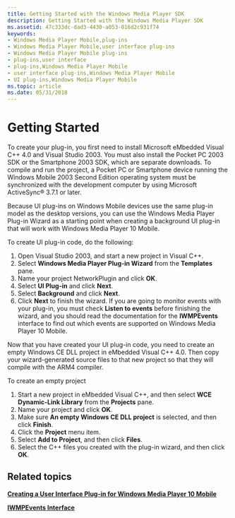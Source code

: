 ```yaml
---
title: Getting Started with the Windows Media Player SDK
description: Getting Started with the Windows Media Player SDK
ms.assetid: 47c333dc-dad3-4430-a053-016d2c931f74
keywords:
- Windows Media Player Mobile,plug-ins
- Windows Media Player Mobile,user interface plug-ins
- Windows Media Player Mobile plug-ins
- plug-ins,user interface
- plug-ins,Windows Media Player Mobile
- user interface plug-ins,Windows Media Player Mobile
- UI plug-ins,Windows Media Player Mobile
ms.topic: article
ms.date: 05/31/2018
---
```


# Getting Started

To create your plug-in, you first need to install Microsoft eMbedded Visual C++ 4.0 and Visual Studio 2003. You must also install the Pocket PC 2003 SDK or the Smartphone 2003 SDK, which are separate downloads. To compile and run the project, a Pocket PC or Smartphone device running the Windows Mobile 2003 Second Edition operating system must be synchronized with the development computer by using Microsoft ActiveSync® 3.7.1 or later.

Because UI plug-ins on Windows Mobile devices use the same plug-in model as the desktop versions, you can use the Windows Media Player Plug-in Wizard as a starting point when creating a background UI plug-in that will work with Windows Media Player 10 Mobile.

To create UI plug-in code, do the following:

1.  Open Visual Studio 2003, and start a new project in Visual C++.
2.  Select **Windows Media Player Plug-in Wizard** from the **Templates** pane.
3.  Name your project NetworkPlugin and click **OK**.
4.  Select **UI Plug-in** and click **Next**.
5.  Select **Background** and click **Next**.
6.  Click **Next** to finish the wizard. If you are going to monitor events with your plug-in, you must check **Listen to events** before finishing the wizard, and you should read the documentation for the **IWMPEvents** interface to find out which events are supported on Windows Media Player 10 Mobile.

Now that you have created your UI plug-in code, you need to create an empty Windows CE DLL project in eMbedded Visual C++ 4.0. Then copy your wizard-generated source files to that new project so that they will compile with the ARM4 compiler.

To create an empty project

1.  Start a new project in eMbedded Visual C++, and then select **WCE Dynamic-Link Library** from the **Projects** pane.
2.  Name your project and click **OK**.
3.  Make sure **An empty Windows CE DLL project** is selected, and then click **Finish**.
4.  Click the **Project** menu item.
5.  Select **Add to Project**, and then click **Files**.
6.  Select the C++ files you created with the plug-in wizard, and then click **OK**.

## Related topics

<dl> <dt>

[**Creating a User Interface Plug-in for Windows Media Player 10 Mobile**](creating-a-user-interface-plug-in-for-windows-media-player-10-mobile.md)
</dt> <dt>

[**IWMPEvents Interface**](/previous-versions/windows/desktop/api/wmp/nn-wmp-iwmpevents)
</dt> </dl>

 

 





